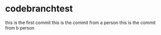 # codebranchtest
this is the first commit 
this is the commit from a person 
this is the commit from b person
